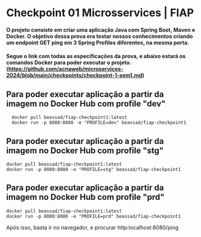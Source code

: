 # Checkpoint 01 Microsservices | FIAP

#### O projeto consiste em criar uma aplicação Java com Spring Boot, Maven e Docker. O objetivo dessa prova era testar nossos conhecimentos criando um endpoint GET ping em 3 Spring Profiles diferentes, na mesma porta.

#### Segue o link com todas as especificações da prova, e abaixo estará os comandos Docker para poder executar o projeto. (https://github.com/acnaweb/microservices-2024/blob/main/checkpoints/checkpoint-1-sem1.md)


## Para poder executar aplicação a partir da imagem no Docker Hub com profile "dev"

```
  docker pull beassad/fiap-checkpoint1:latest
  docker run -p 8080:8080 -e "PROFILE=dev" beassad/fiap-checkpoint1
```

## Para poder executar aplicação a partir da imagem no Docker Hub com profile "stg"

```
docker pull beassad/fiap-checkpoint1:latest
docker run -p 8080:8080 -e "PROFILE=stg" beassad/fiap-checkpoint1
```

## Para poder executar aplicação a partir da imagem no Docker Hub com profile "prd"

```
docker pull beassad/fiap-checkpoint1:latest
docker run -p 8080:8080 -e "PROFILE=prd" beassad/fiap-checkpoint1
```

Após isso, basta ir no navegador, e procurar http:localhost:8080/ping

